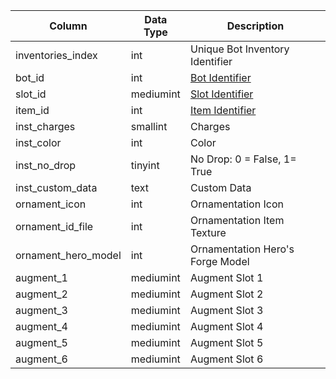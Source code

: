 | Column              | Data Type | Description                                                                             |
| ------------------- | --------- | --------------------------------------------------------------------------------------- |
| inventories_index   | int       | Unique Bot Inventory Identifier                                                         |
| bot_id              | int       | [Bot Identifier](bot_data.md)                                                           |
| slot_id             | mediumint | [Slot Identifier](https://eqemu.gitbook.io/server/categories/inventory/inventory-slots) |
| item_id             | int       | [Item Identifier](items.md)                                                             |
| inst_charges        | smallint  | Charges                                                                                 |
| inst_color          | int       | Color                                                                                   |
| inst_no_drop        | tinyint   | No Drop: 0 = False, 1=  True                                                            |
| inst_custom_data    | text      | Custom Data                                                                             |
| ornament_icon       | int       | Ornamentation Icon                                                                      |
| ornament_id_file    | int       | Ornamentation Item Texture                                                              |
| ornament_hero_model | int       | Ornamentation Hero's Forge Model                                                        |
| augment_1           | mediumint | Augment Slot 1                                                                          |
| augment_2           | mediumint | Augment Slot 2                                                                          |
| augment_3           | mediumint | Augment Slot 3                                                                          |
| augment_4           | mediumint | Augment Slot 4                                                                          |
| augment_5           | mediumint | Augment Slot 5                                                                          |
| augment_6           | mediumint | Augment Slot 6                                                                          |